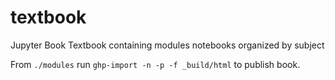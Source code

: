 # textbook
Jupyter Book Textbook containing modules notebooks organized by subject

From `./modules` run `ghp-import -n -p -f _build/html` to publish book.